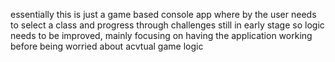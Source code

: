 essentially this is just a game based console app where by the user needs to select a class and progress through challenges
still in early stage so logic needs to be improved, mainly focusing on having the application working before being worried about acvtual game logic
